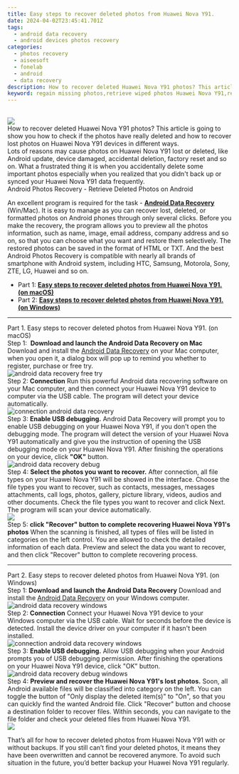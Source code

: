 ```yaml
---
title: Easy steps to recover deleted photos from Huawei Nova Y91.
date: 2024-04-02T23:45:41.701Z
tags: 
  - android data recovery
  - android devices photos recovery
categories: 
  - photos recovery
  - aiseesoft
  - fonelab
  - android
  - data recovery
description: How to recover deleted Huawei Nova Y91 photos? This article is going to show you how to check if the photos have really deleted and how to recover lost photos on Huawei Nova Y91 devices in different ways.
keyword: regain missing photos,retrieve wiped photos Huawei Nova Y91,restore deleted photos on Huawei Nova Y91,Huawei Nova Y91 photos recovery,undelete photos from Huawei Nova Y91,android photos retrieval,Huawei Nova Y91 photos recovery software,how to recover photos in Huawei Nova Y91,how to get the photos back on Huawei Nova Y91,my photos deleted from Huawei Nova Y91 how to undo photos,how can i find my deleted photos Huawei Nova Y91
---
```

<br>
<img src="https://img0mobiles.techidaily.com/images/best-assets/devices/huawei/huawei-nova-y91/5.jpg" class="atpl-imgstyle"  /><br>
<div class="atpl-content atpl-for-fonelab-android recover-photos">
<div class="atpl-post-description-part-1">
How to recover deleted Huawei Nova Y91 photos? This article is going to show you how to check if the photos have really deleted and how to recover lost photos on Huawei Nova Y91 devices in different ways.
</div>
<div class="atpl-post-description-part-2">
<div class="tpl-content-sub-paragraph-question">
  Lots of reasons may cause photos on Huawei Nova Y91 lost or deleted, like Android update, device damaged, accidental deletion, factory reset and so on. What a frustrated thing it is when you accidentally delete some important photos especially when you realized that you didn't back up or synced your Huawei Nova Y91 data frequently.
</div>
</div>
<div class="atpl-post-description-part-3">
<div class="tpl-content-sub-paragraph-title">
  Android Photos Recovery - Retrieve Deleted Photos on Android
</div>
<div class="tpl-content-sub-paragraph-content">
  <p>
    An excellent program is required for the task - <a href="https://tools.techidaily.com/aiseesoft-android-data-recovery/" target="_blank" rel="noopener"><strong>Android Data Recovery</strong></a> (Win/Mac). It is easy to manage as you can recover lost, deleted, or formatted photos on Android phones through only several clicks. Before you make the recovery, the program allows you to preview all the photos information, such as name, image, email address, company address and so on, so that you can choose what you want and restore them selectively. The restored photos can be saved in the format of HTML or TXT. And the best Android Photos Recovery is compatible with nearly all brands of smartphone with Android system, including HTC, Samsung, Motorola, Sony, ZTE, LG, Huawei and so on.
  </p>
</div>
</div>
<ul>
  <li>Part 1: <strong><a href="#p1"> Easy steps to recover deleted photos from Huawei Nova Y91.  (on macOS)</a></strong></li>
  <li>Part 2: <strong><a href="#p2"> Easy steps to recover deleted photos from Huawei Nova Y91.  (on Windows)</a></strong></li>
</ul>
<!-- Part 1 -->
<a id="p1" name="p1" ></a><hr>
<div>
  <span class="atpl-step-part-style">Part 1. Easy steps to recover deleted photos from Huawei Nova Y91. (on macOS)</span>
</div>  
<span class="atpl-stepstyle-a"><span>Step 1: </span></span> <strong>Download and launch the Android Data Recovery on Mac</strong>
Download and install the <a href="https://tools.techidaily.com/aiseesoft-android-data-recovery/" target="_blank" rel="noopener">Android Data Recovery</a> on your Mac computer, when you open it, a dialog box will pop up to remind you whether to register, purchase or free try.
<br>
<img src="https://tools.techidaily.com/images/apps/aiseesoft/android-data-recovery/mac-free-try.png" class="atpl-imgstyle" alt="android data recovery free try" /><br>
<span class="atpl-stepstyle-a"><span>Step 2: </span></span> <strong>Connection</strong>
Run this powerful Android data recovering software on your Mac computer, and then connect your Huawei Nova Y91 device to computer via the USB cable. The program will detect your device automatically.
<br>
<img src="https://tools.techidaily.com/images/apps/aiseesoft/android-data-recovery/mac-connection-interface.jpg" class="atpl-imgstyle" alt="connection android data recovery" /><br>
<span class="atpl-stepstyle-a"><span>Step 3: </span></span> <strong>Enable USB debugging.</strong>
Android Data Recovery will prompt you to enable USB debugging on your Huawei Nova Y91, if you don't open the debugging mode. The program will detect the version of your Huawei Nova Y91 automatically and give you the instruction of opening the USB debugging mode on your Huawei Nova Y91. After finishing the operations on your device, click <strong>"OK"</strong> button.
<br>
<img src="https://tools.techidaily.com/images/apps/aiseesoft/android-data-recovery/mac-android-usb-debug.jpg"  class="atpl-imgstyle" alt="android data recovery debug" /><br>
<span class="atpl-stepstyle-a"><span>Step 4: </span></span> <strong>Select the photos you want to recover.</strong>
After connection, all file types on your Huawei Nova Y91 will be showed in the interface. Choose the file types you want to recover, such as contacts, messages, messages attachments, call logs, photos, gallery, picture library, videos, audios and other documents. Check the file types you want to recover and click Next. The program will scan your device automatically.
<br>
<img src="https://tools.techidaily.com/images/apps/aiseesoft/android-data-recovery/mac-choose-type-photos.jpg" class="atpl-imgstyle"  /><br>
<span class="atpl-stepstyle-a"><span>Step 5: </span></span> <strong>click "Recover" button to  complete recovering Huawei Nova Y91's photos</strong>
When the scanning is finished, all types of files will be listed in categories on the left control. You are allowed to check the detailed information of each data. Preview and select the data you want to recover, and then click "Recover" button to complete recovering process.
<a id="p2" name="p2"></a><hr>
<!-- Part 2 -->
<div>
  <span class="atpl-step-part-style">Part 2. Easy steps to recover deleted photos from Huawei Nova Y91. (on Windows)</span>
</div>
<span class="atpl-stepstyle-a"><span>Step 1: </span></span> <strong>Download and launch the Android Data Recovery</strong>
Download and install the <a href="https://tools.techidaily.com/aiseesoft-android-data-recovery/" target="_blank" rel="noopener">Android Data Recovery</a> on your Windows computer.
<br>
<img src="https://tools.techidaily.com/images/apps/aiseesoft/android-data-recovery/win-start-interface.png"  class="atpl-imgstyle" alt="android data recovery windows" /><br>
<span class="atpl-stepstyle-a"><span>Step 2: </span></span> <strong>Connection</strong>
Connect your Huawei Nova Y91 device to your Windows computer via the USB cable. Wait for seconds before the device is detected. Install the device driver on your computer if it hasn't been installed.
<br>
<img src="https://tools.techidaily.com/images/apps/aiseesoft/android-data-recovery/win-connection-interface.png" class="atpl-imgstyle" alt="connection android data recovery windows" /><br>
<span class="atpl-stepstyle-a"><span>Step 3: </span></span> <strong>Enable USB debugging.</strong>
Allow USB debugging when your Android prompts you of USB debugging permission. After finishing the operations on your Huawei Nova Y91 device, click "OK" button.
<br>
<img src="https://tools.techidaily.com/images/apps/aiseesoft/android-data-recovery/win-android-usb-debug.png" class="atpl-imgstyle" alt="android data recovery debug windows" /><br>
<span class="atpl-stepstyle-a"><span>Step 4: </span></span> <strong>Preview and recover the Huawei Nova Y91's lost photos.</strong>
Soon, all Android available files will be classified into category on the left. You can toggle the button of "Only display the deleted item(s)" to "On", so that you can quickly find the wanted Android file. Click "Recover" button and choose a destination folder to recover files. Within seconds, you can navigate to the file folder and check your deleted files from Huawei Nova Y91.
<br>
<img src="https://tools.techidaily.com/images/apps/aiseesoft/android-data-recovery/win-recover-photos.png" class="atpl-imgstyle"  /><br>
<div class="atpl-post-description-part-4">
<div class="tpl-content-sub-paragraph-normal">
    <p>
        That’s all for how to recover deleted photos from Huawei Nova Y91 with or without backups. If you still can’t find your deleted photos, it means they have been overwritten and cannot be recovered anymore. To avoid such situation in the future, you’d better backup your Huawei Nova Y91 regularly.
    </p>
</div>
</div>

</div>